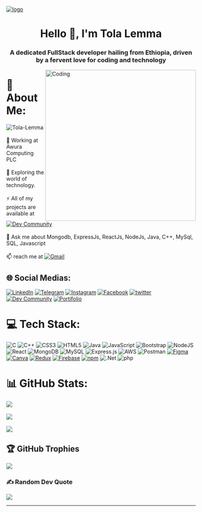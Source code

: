 [![logo](https://camo.githubusercontent.com/48ec00ed4c84e771db4a1db90b56352923a8d644452a32b434d68e97006c9337/68747470733a2f2f63686b736b696c6c732e636f6d2f77702d636f6e74656e742f75706c6f6164732f323032302f30342f504e432d416e696d617465642d42616e6e6572732e676966)](https://portfolio-tolalemma.onrender.com/)

<h1 align="center">Hello 👋, I'm Tola Lemma</h1><h3 align="center">A dedicated FullStack developer hailing from Ethiopia, driven by a fervent love for coding and technology</h3><img align="right" alt="Coding" width="400" src="https://camo.githubusercontent.com/cae12fddd9d6982901d82580bdf321d81fb299141098ca1c2d4891870827bf17/68747470733a2f2f6d69726f2e6d656469756d2e636f6d2f6d61782f313336302f302a37513379765349765f7430696f4a2d5a2e676966"/>

# 💫 About Me: 
<span> <img src="https://komarev.com/ghpvc/?username=Tola-lemma&label=Profile%20views&color=brightgreen&style=flat" alt="Tola-Lemma" /> </span><br/><br/>🔭 Working at Awura Computing PLC <br><br>🌱 Exploring the world of technology.  <br><br>⚡ All of my projects are available at [![Dev Community](https://img.shields.io/badge/GitHub-100000?style=badge&logo=github&logoColor=white)](https://github.com/Tola-lemma) <br><br>💬 Ask me about Mongodb, ExpressJs, ReactJs, NodeJs, Java, C++, MySql, SQL, Javascript <br><br>📫 reach me at  [ ![Gmail](https://img.shields.io/badge/Gmail-D14836?style=badge&logo=gmail&logoColor=white)](mailto:tolalemma@gmail.com)  



## 🌐 Social Medias: 
[![LinkedIn](https://img.shields.io/badge/LinkedIn-%230077B5.svg?logo=linkedin&logoColor=white)](https://www.linkedin.com/in/tolalemma/)  [![Telegram](https://img.shields.io/badge/Telegram-2CA5E0?style=badge&logo=telegram&logoColor=white)](https://t.me/tolalemma) [![Instagram](https://img.shields.io/badge/Instagram-%23E4405F.svg?logo=Instagram&logoColor=white)](https://www.instagram.com/tolalemma/) [![Facebook](https://img.shields.io/badge/Facebook-1877F2?style=badge&logo=facebook&logoColor=white)](https://m.facebook.com/m.tolalemma)  [![twitter](https://img.shields.io/badge/Twitter-1DA1F2?style=badge&logo=twitter&logoColor=white)](https://twitter.com/TolaLemma) [![Dev Community]( https://img.shields.io/badge/GitHub-100000?style=badge&logo=github&logoColor=white)](https://github.com/Tola-lemma)   [![Portifolio](https://img.shields.io/website-Portifolio-down--red/http/monip.org.svg)](https://portfolio-tolalemma.onrender.com/)



# 💻 Tech Stack:

![C](https://img.shields.io/badge/c-%2300599C.svg?style=for-the-badge&logo=c&logoColor=white) ![C++](https://img.shields.io/badge/c++-%2300599C.svg?style=for-the-badge&logo=c%2B%2B&logoColor=white) ![CSS3](https://img.shields.io/badge/css3-%231572B6.svg?style=for-the-badge&logo=css3&logoColor=white) ![HTML5](https://img.shields.io/badge/html5-%23E34F26.svg?style=for-the-badge&logo=html5&logoColor=white) ![Java](https://img.shields.io/badge/java-%23ED8B00.svg?style=for-the-badge&logo=java&logoColor=white) ![JavaScript](https://img.shields.io/badge/javascript-%23323330.svg?style=for-the-badge&logo=javascript&logoColor=%23F7DF1E) ![Bootstrap](https://img.shields.io/badge/bootstrap-%23563D7C.svg?style=for-the-badge&logo=bootstrap&logoColor=white) ![NodeJS](https://img.shields.io/badge/node.js-6DA55F?style=for-the-badge&logo=node.js&logoColor=white) ![React](https://img.shields.io/badge/react-%2320232a.svg?style=for-the-badge&logo=react&logoColor=%2361DAFB) ![MongoDB](https://img.shields.io/badge/MongoDB-4EA94B?style=for-the-badge&logo=mongodb&logoColor=white) ![MySQL](https://img.shields.io/badge/mysql-%2300f.svg?style=for-the-badge&logo=mysql&logoColor=white) ![Express.js](https://img.shields.io/badge/express.js-%23404d59.svg?style=for-the-badge&logo=express&logoColor=%2361DAFB) ![AWS](https://img.shields.io/badge/AWS-%23FF9900.svg?style=for-the-badge&logo=amazon-aws&logoColor=white)  ![Postman](https://img.shields.io/badge/Postman-FF6C37?style=for-the-badge&logo=postman&logoColor=white) [![Figma](https://img.shields.io/badge/Figma-F24E1E?style=for-the-badge&logo=figma&logoColor=FFFFFF)](https://portfolio-tolalemma.onrender.com/) [![Canva](https://img.shields.io/badge/Canva-00C4CC?style=for-the-badge&logo=canva&logoColor=FFFFFF)](https://portfolio-tolalemma.onrender.com/)  [![Redux](https://img.shields.io/badge/Redux-764ABC?style=for-the-badge&logo=redux&logoColor=FFFFFF)](https://portfolio-tolalemma.onrender.com/) [![Firebase](https://img.shields.io/badge/Firebase-FFCA28?style=for-the-badge&logo=firebase&logoColor=FFFFFF)](https://portfolio-tolalemma.onrender.com/) [![npm](https://img.shields.io/badge/npm-CB3837?style=for-the-badge&logo=npm&logoColor=FFFFFF)](https://www.npmjs.com/) ![.Net](https://img.shields.io/badge/.NET-5C2D91?style=for-the-badge&logo=.net&logoColor=white) ![php](https://img.shields.io/badge/PHP-777BB4?style=for-the-badge&logo=php&logoColor=white)

 
  




# 📊 GitHub Stats:

![](https://github-readme-stats.vercel.app/api?username=Tola-lemma&theme=dark&hide_border=false&include_all_commits=false&count_private=false)<br/>
<br/>
![](https://github-readme-streak-stats.herokuapp.com/?user=Tola-lemma&theme=dark&hide_border=false)<br/>
<br/>
![](https://github-readme-stats.vercel.app/api/top-langs/?username=Tola-lemma&theme=dark&hide_border=false&include_all_commits=false&count_private=false&layout=compact)


## 🏆 GitHub Trophies

![](https://github-profile-trophy.vercel.app/?username=Tola-lemma&theme=radical&no-frame=false&no-bg=true&margin-w=4)

### ✍️ Random Dev Quote
![](https://quotes-github-readme.vercel.app/api?type=horizontal&theme=radical)

---

